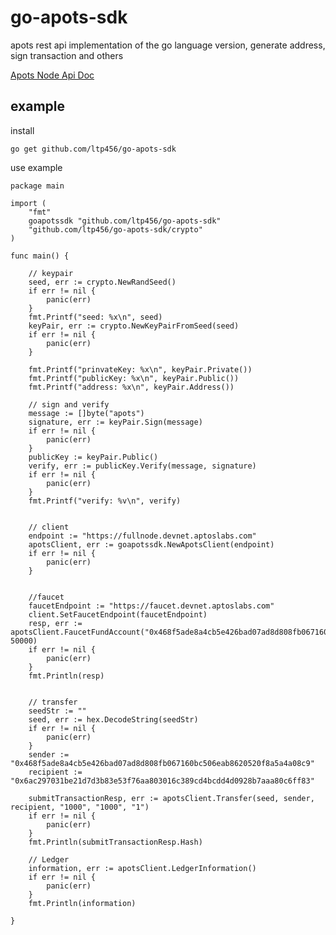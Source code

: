 # go-apots-sdk
apots rest api implementation of the go language version, generate address, sign transaction and others

[Apots Node Api Doc](https://aptos.dev/api/latest-api.html#/)

## example

install

    go get github.com/ltp456/go-apots-sdk


use example

    package main

    import (
        "fmt"
        goapotssdk "github.com/ltp456/go-apots-sdk"
        "github.com/ltp456/go-apots-sdk/crypto"
    )
    
    func main() {
    
        // keypair
        seed, err := crypto.NewRandSeed()
        if err != nil {
            panic(err)
        }
        fmt.Printf("seed: %x\n", seed)
        keyPair, err := crypto.NewKeyPairFromSeed(seed)
        if err != nil {
            panic(err)
        }
    
        fmt.Printf("prinvateKey: %x\n", keyPair.Private())
        fmt.Printf("publicKey: %x\n", keyPair.Public())
        fmt.Printf("address: %x\n", keyPair.Address())
    
        // sign and verify
        message := []byte("apots")
        signature, err := keyPair.Sign(message)
        if err != nil {
            panic(err)
        }
        publicKey := keyPair.Public()
        verify, err := publicKey.Verify(message, signature)
        if err != nil {
            panic(err)
        }
        fmt.Printf("verify: %v\n", verify)
        

        // client
        endpoint := "https://fullnode.devnet.aptoslabs.com"
        apotsClient, err := goapotssdk.NewApotsClient(endpoint)
        if err != nil {
            panic(err)
        }


        //faucet
        faucetEndpoint := "https://faucet.devnet.aptoslabs.com"
        client.SetFaucetEndpoint(faucetEndpoint)
        resp, err := apotsClient.FaucetFundAccount("0x468f5ade8a4cb5e426bad07ad8d808fb067160bc506eab8620520f8a5a4a08c9", 50000)
        if err != nil {
            panic(err)
        }
        fmt.Println(resp)


        // transfer 
        seedStr := ""
        seed, err := hex.DecodeString(seedStr)
        if err != nil {
            panic(err)
        }
        sender := "0x468f5ade8a4cb5e426bad07ad8d808fb067160bc506eab8620520f8a5a4a08c9"
        recipient := "0x6ac297031be21d7d3b83e53f76aa803016c389cd4bcdd4d0928b7aaa80c6ff83"
    
        submitTransactionResp, err := apotsClient.Transfer(seed, sender, recipient, "1000", "1000", "1")
        if err != nil {
            panic(err)
        }
        fmt.Println(submitTransactionResp.Hash)

        // Ledger
        information, err := apotsClient.LedgerInformation()
        if err != nil {
            panic(err)
        }
        fmt.Println(information)

    }
